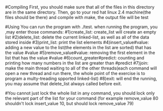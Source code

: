 #Compiling
First, you should make sure that all of the files in this directory are in the same directory.
Then, go to your red hat linux 2.4 machine(the files should be there) and compile with make, the output file will be test

#Using
You can run the program with ./test.
when running the program, you ,may enter those commands:
#1)create_list:
create_list will create an empty list
#2)delete_list:
delete the current linked-list, as well as all of the data stored inside
#3)print_list:
print the list elements
#4)insert_value#value:
adding a new value to the list(the elements in the list are sorted) that has the value #value
#5)remove_value#value:
removing the first element in the list that has the value #value
#6)count_greater#predict:
counting and printing how many numbers in the list are greater than #predict
#7)join:
make the main thread waiting to all of the other threads(each command will open a new thread and run there,
the whole point of the exercise is to program a multy-treading spported linked-list)
#8)exit:
will end the running, you may assume that delete_list always called before exit.


#You cannot just lock the whole list in any command, you should lock only the relevant part of the list for your command
(for example remove_value 80 shouldn't lock insert_value 10, but should lock remove_value 79) 
